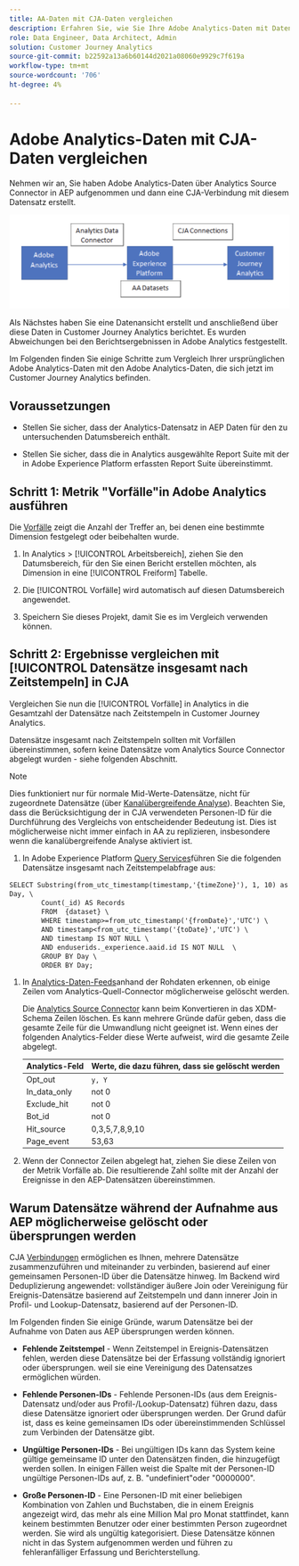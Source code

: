 ```yaml
---
title: AA-Daten mit CJA-Daten vergleichen
description: Erfahren Sie, wie Sie Ihre Adobe Analytics-Daten mit Daten in Customer Journey Analytics vergleichen.
role: Data Engineer, Data Architect, Admin
solution: Customer Journey Analytics
source-git-commit: b22592a13a6b60144d2021a08060e9929c7f619a
workflow-type: tm+mt
source-wordcount: '706'
ht-degree: 4%

---
```



# Adobe Analytics-Daten mit CJA-Daten vergleichen

Nehmen wir an, Sie haben Adobe Analytics-Daten über Analytics Source Connector in AEP aufgenommen und dann eine CJA-Verbindung mit diesem Datensatz erstellt.

![Datenfluss](assets/compare.png)

Als Nächstes haben Sie eine Datenansicht erstellt und anschließend über diese Daten in Customer Journey Analytics berichtet. Es wurden Abweichungen bei den Berichtsergebnissen in Adobe Analytics festgestellt.

Im Folgenden finden Sie einige Schritte zum Vergleich Ihrer ursprünglichen Adobe Analytics-Daten mit den Adobe Analytics-Daten, die sich jetzt im Customer Journey Analytics befinden.

## Voraussetzungen

* Stellen Sie sicher, dass der Analytics-Datensatz in AEP Daten für den zu untersuchenden Datumsbereich enthält.

* Stellen Sie sicher, dass die in Analytics ausgewählte Report Suite mit der in Adobe Experience Platform erfassten Report Suite übereinstimmt.


## Schritt 1: Metrik &quot;Vorfälle&quot;in Adobe Analytics ausführen

Die [Vorfälle](https://experienceleague.adobe.com/docs/analytics/components/metrics/occurrences.html?lang=de) zeigt die Anzahl der Treffer an, bei denen eine bestimmte Dimension festgelegt oder beibehalten wurde.

1. In Analytics > [!UICONTROL Arbeitsbereich], ziehen Sie den Datumsbereich, für den Sie einen Bericht erstellen möchten, als Dimension in eine [!UICONTROL Freiform] Tabelle.

1. Die [!UICONTROL Vorfälle] wird automatisch auf diesen Datumsbereich angewendet.

1. Speichern Sie dieses Projekt, damit Sie es im Vergleich verwenden können.

## Schritt 2: Ergebnisse vergleichen mit [!UICONTROL Datensätze insgesamt nach Zeitstempeln] in CJA

Vergleichen Sie nun die [!UICONTROL Vorfälle] in Analytics in die Gesamtzahl der Datensätze nach Zeitstempeln in Customer Journey Analytics.

Datensätze insgesamt nach Zeitstempeln sollten mit Vorfällen übereinstimmen, sofern keine Datensätze vom Analytics Source Connector abgelegt wurden - siehe folgenden Abschnitt.

>[!NOTE]
>
>Dies funktioniert nur für normale Mid-Werte-Datensätze, nicht für zugeordnete Datensätze (über [Kanalübergreifende Analyse](\help/connections/cca/overview.md)). Beachten Sie, dass die Berücksichtigung der in CJA verwendeten Personen-ID für die Durchführung des Vergleichs von entscheidender Bedeutung ist. Dies ist möglicherweise nicht immer einfach in AA zu replizieren, insbesondere wenn die kanalübergreifende Analyse aktiviert ist.

1. In Adobe Experience Platform [Query Services](https://experienceleague.adobe.com/docs/experience-platform/query/best-practices/adobe-analytics.html)führen Sie die folgenden Datensätze insgesamt nach Zeitstempelabfrage aus:

```
SELECT Substring(from_utc_timestamp(timestamp,'{timeZone}'), 1, 10) as Day, \ 
        Count(_id) AS Records 
        FROM  {dataset} \ 
        WHERE timestamp>=from_utc_timestamp('{fromDate}','UTC') \ 
        AND timestamp<from_utc_timestamp('{toDate}','UTC') \ 
        AND timestamp IS NOT NULL \ 
        AND enduserids._experience.aaid.id IS NOT NULL  \ 
        GROUP BY Day \ 
        ORDER BY Day; 
```

1. In [Analytics-Daten-Feeds](https://experienceleague.adobe.com/docs/analytics/export/analytics-data-feed/data-feed-contents/datafeeds-reference.html?lang=de)anhand der Rohdaten erkennen, ob einige Zeilen vom Analytics-Quell-Connector möglicherweise gelöscht werden.

   Die [Analytics Source Connector](https://experienceleague.adobe.com/docs/experience-platform/sources/ui-tutorials/create/adobe-applications/analytics.html?lang=de) kann beim Konvertieren in das XDM-Schema Zeilen löschen. Es kann mehrere Gründe dafür geben, dass die gesamte Zeile für die Umwandlung nicht geeignet ist. Wenn eines der folgenden Analytics-Felder diese Werte aufweist, wird die gesamte Zeile abgelegt.

   | Analytics-Feld | Werte, die dazu führen, dass sie gelöscht werden |
   | --- | --- |
   | Opt_out | `y, Y` |
   | In_data_only | not 0 |
   | Exclude_hit | not 0 |
   | Bot_id | not 0 |
   | Hit_source | 0,3,5,7,8,9,10 |
   | Page_event | 53,63 |

1. Wenn der Connector Zeilen abgelegt hat, ziehen Sie diese Zeilen von der Metrik Vorfälle ab. Die resultierende Zahl sollte mit der Anzahl der Ereignisse in den AEP-Datensätzen übereinstimmen.

## Warum Datensätze während der Aufnahme aus AEP möglicherweise gelöscht oder übersprungen werden

CJA [Verbindungen](\help/connections/create-connection.md) ermöglichen es Ihnen, mehrere Datensätze zusammenzuführen und miteinander zu verbinden, basierend auf einer gemeinsamen Personen-ID über die Datensätze hinweg. Im Backend wird Deduplizierung angewendet: vollständiger äußere Join oder Vereinigung für Ereignis-Datensätze basierend auf Zeitstempeln und dann innerer Join in Profil- und Lookup-Datensatz, basierend auf der Personen-ID.

Im Folgenden finden Sie einige Gründe, warum Datensätze bei der Aufnahme von Daten aus AEP übersprungen werden können.

* **Fehlende Zeitstempel** - Wenn Zeitstempel in Ereignis-Datensätzen fehlen, werden diese Datensätze bei der Erfassung vollständig ignoriert oder übersprungen. weil sie eine Vereinigung des Datensatzes ermöglichen würden.

* **Fehlende Personen-IDs** - Fehlende Personen-IDs (aus dem Ereignis-Datensatz und/oder aus Profil-/Lookup-Datensatz) führen dazu, dass diese Datensätze ignoriert oder übersprungen werden. Der Grund dafür ist, dass es keine gemeinsamen IDs oder übereinstimmenden Schlüssel zum Verbinden der Datensätze gibt.

* **Ungültige Personen-IDs** - Bei ungültigen IDs kann das System keine gültige gemeinsame ID unter den Datensätzen finden, die hinzugefügt werden sollen. In einigen Fällen weist die Spalte mit der Personen-ID ungültige Personen-IDs auf, z. B. &quot;undefiniert&quot;oder &quot;0000000&quot;.

* **Große Personen-ID** - Eine Personen-ID mit einer beliebigen Kombination von Zahlen und Buchstaben, die in einem Ereignis angezeigt wird, das mehr als eine Million Mal pro Monat stattfindet, kann keinem bestimmten Benutzer oder einer bestimmten Person zugeordnet werden. Sie wird als ungültig kategorisiert. Diese Datensätze können nicht in das System aufgenommen werden und führen zu fehleranfälliger Erfassung und Berichterstellung.



